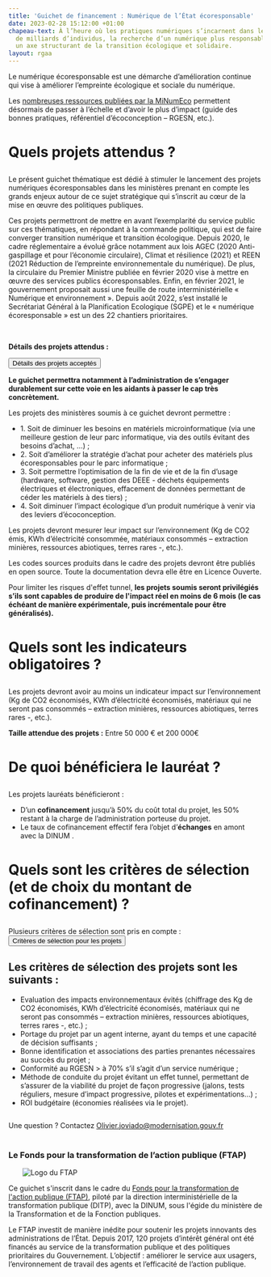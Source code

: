 ```yaml
---
title: 'Guichet de financement : Numérique de l’État écoresponsable'
date: 2023-02-28 15:12:00 +01:00
chapeau-text: À l’heure où les pratiques numériques s’incarnent dans le quotidien
  de milliards d’individus, la recherche d’un numérique plus responsable doit devenir
  un axe structurant de la transition écologique et solidaire.
layout: rgaa
---
```


Le numérique écoresponsable est une démarche d’amélioration continue qui vise à améliorer l’empreinte écologique et sociale du numérique.

Les [nombreuses ressources publiées par la MiNumEco](https://ecoresponsable.numerique.gouv.fr/publications/) permettent désormais de passer à l’échelle et d’avoir le plus d’impact (guide des bonnes pratiques, référentiel d’écoconception – RGESN, etc.).

<h1 style="margin-bottom: 1em; margin-top: 1.5em" class="h2">Quels projets attendus ?</h1>
Le présent guichet thématique est dédié à stimuler le lancement des projets numériques écoresponsables dans les ministères prenant en compte les grands enjeux autour de ce sujet stratégique qui s’inscrit au cœur de la mise en œuvre des politiques publiques.
<p>Ces projets permettront de mettre en avant l’exemplarité du service public sur ces thématiques, en répondant à la commande politique, qui est de faire converger transition numérique et transition écologique. Depuis 2020, le cadre réglementaire a évolué grâce notamment aux lois AGEC (2020 Anti-gaspillage et pour l’économie circulaire), Climat et résilience (2021) et REEN (2021 Réduction de l’empreinte environnementale du numérique). De plus, la circulaire du Premier Ministre publiée en février 2020 vise à mettre en œuvre des services publics écoresponsables. Enfin, en février 2021, le gouvernement proposait aussi une feuille de route interministérielle « Numérique et environnement ». Depuis août 2022, s’est installé le Secrétariat Général à la Planification Ecologique (SGPE) et le « numérique écoresponsable » est un des 22 chantiers prioritaires.</p>
<br>

**Détails des projets attendus :**

<script>
  function myFunction(id) {
    let x = document.getElementById(id);
    let button = document.getElementById("accordion-button");

    if (x.className.indexOf("show") == -1) {
      x.className += " show";
      button.className += " is-active"
    } else {
      x.className = x.className.replace(" show", "");
      button.className = button.className.replace(" is-active", "");
    }
  }

</script>

<div class="margin-bottom-3 accordion no-bullet" data-allow-all-closed="true">
  <div class="accordion-item">
    <button onclick="myFunction('projets-proactive')" id="accordion-button" class="accordion-title" aria-controls="qui" aria-expanded="false">Détails des projets acceptés</button>
    <div class="accordion-content" id="projets-proactive">

<p><strong>Le guichet permettra notamment à l’administration de s’engager durablement sur cette voie en les aidants à passer le cap très concrètement.</strong></p>
<p>Les projets des ministères soumis à ce guichet devront permettre :</p>
<ul>
        <li>1.	Soit de diminuer les besoins en matériels microinformatique (via une meilleure gestion de leur parc informatique, via des outils évitant des besoins d’achat, …) ;</li>
        <li>2.	Soit d’améliorer la  stratégie d’achat pour acheter des matériels plus écoresponsables pour le parc informatique ;</li>
        <li>3.	Soit permettre l’optimisation de la fin de vie et de la fin d’usage (hardware, software, gestion des DEEE - déchets équipements électriques et électroniques, effacement de données permettant de céder les matériels à des tiers) ;</li>
        <li>4.	Soit diminuer l’impact écologique d’un produit numérique à venir via des leviers d’écoconception.</li>
      </ul>
      <p>Les projets devront mesurer leur impact sur l’environnement (Kg de CO2 émis, KWh d’électricité consommée, matériaux consommés – extraction minières, ressources abiotiques, terres rares -, etc.).
      </p>
<p>Les codes sources produits dans le cadre des projets devront être publiés en open source. Toute la documentation devra elle être en Licence Ouverte.</p>
<p>Pour limiter les risques d'effet tunnel, <strong>les projets soumis seront privilégiés s’ils sont capables de produire de l'impact réel en moins de 6 mois (le cas échéant de manière expérimentale, puis incrémentale pour être généralisés).</strong></p>
    </div>
  </div>
  </div>

<h1 style="margin-bottom: 1em; margin-top: 1.5em" class="h2">Quels sont les indicateurs obligatoires ?</h1>
Les projets devront avoir au moins un indicateur impact sur l’environnement (Kg de CO2 économisés, KWh d’électricité économisés, matériaux qui ne seront pas consommés – extraction minières, ressources abiotiques, terres rares -, etc.).

**Taille attendue des projets :**
Entre 50 000 € et  200 000€

<h1 style="margin-bottom: 1em; margin-top: 1.5em" class="h2">De quoi bénéficiera le lauréat ?</h1>

Les projets lauréats bénéficieront :
<ul> <li>D’un <strong>cofinancement</strong> jusqu’à 50% du coût total du projet, les 50% restant à la charge de l’administration porteuse du projet.</li> <li>Le taux de cofinancement effectif fera l’objet d’<strong>échanges</strong> en amont avec la DINUM&nbsp;.</li></ul>

<h1 style="margin-bottom: 1em; margin-top: 1.5em" class="h2">Quels sont les critères de sélection (et de choix du montant de cofinancement) ?</h1>
Plusieurs critères de sélection sont pris en compte : 

<script>
  function myFunction(id) {
    let x = document.getElementById(id);
    let button = document.getElementById("accordion-button");

    if (x.className.indexOf("show") == -1) {
      x.className += " show";
      button.className += " is-active"
    } else {
      x.className = x.className.replace(" show", "");
      button.className = button.className.replace(" is-active", "");
    }
  }

</script>

<div class="margin-bottom-3 accordion no-bullet" data-allow-all-closed="true">
  <div class="accordion-item">
    <button onclick="myFunction('criteres-selection')" id="accordion-button" class="accordion-title" aria-controls="qui" aria-expanded="false">Critères de sélection pour les projets</button>
    <div class="accordion-content" id="criteres-selection">
      <h2>Les critères de sélection des projets sont les suivants&nbsp;:</h2>
        <ul><li>Evaluation des impacts environnementaux évités (chiffrage des Kg de CO2 économisés, KWh d’électricité économisés, matériaux qui ne seront pas consommés – extraction minières, ressources abiotiques, terres rares -, etc.) ;</li>
        <li>Portage du projet par un agent interne, ayant du temps et une capacité de décision suffisants ;</li>
        <li>Bonne identification et associations des parties prenantes nécessaires au succès du projet  ;</li>
        <li>Conformité au RGESN > à 70% s’il s’agit d’un service numérique ; </li>
        <li>Méthode de conduite du projet évitant un effet tunnel, permettant de s’assurer de la viabilité du projet de façon progressive (jalons, tests réguliers, mesure d’impact progressive, pilotes et expérimentations…) ;</li>
<li>ROI budgétaire (économies réalisées via le projet). </li>
      </ul>
    </div>
  </div>
  </div>

<p style="margin-bottom: 2em; margin-top: 2em;">Une question ? Contactez <a href="Olivier.joviado@modernisation.gouv.fr">Olivier.joviado@modernisation.gouv.fr</a>

<div class="encadre noir" style="margin-bottom:40px"><h3 style="margin-top: 40px;">Le Fonds pour la transformation de l’action publique (FTAP)</h3>
<figure class="image-left" style="width: 30%; margin-right: 1em; margin-left: 2em;"> 
<img src="/uploads/logo_FTAP_RVB.jpg" alt="Logo du FTAP">
</figure><p>Ce guichet s'inscrit dans le cadre du <a href="https://www.modernisation.gouv.fr/transformer-laction-publique/fonds-pour-la-transformation-de-laction-publique" title="Fonds pour la transformation de l'action publique (FTAP) - Lien externe">Fonds pour la transformation de l'action publique (FTAP)</a>, piloté par la direction interministérielle de la transformation publique (DITP), avec la DINUM, sous l'égide du ministère de la Transformation et de la Fonction publiques.</p><p style="margin-bottom: 0.5em">Le FTAP investit de manière inédite pour soutenir les projets innovants des administrations de l’État. Depuis 2017, 120 projets d’intérêt général ont été financés au service de la transformation publique et des politiques prioritaires du Gouvernement. L’objectif : améliorer le service aux usagers, l’environnement de travail des agents et l’efficacité de l’action publique.</p>
</div>